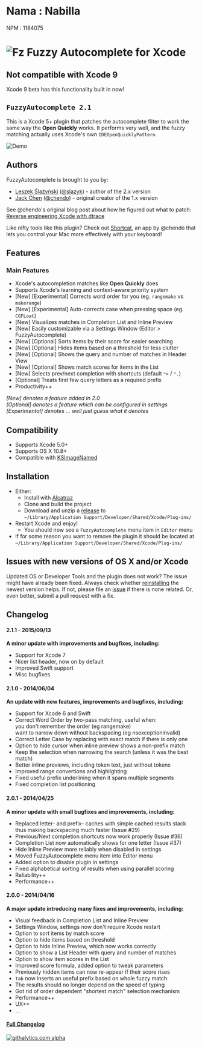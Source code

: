 # Nama : Nabilla
NPM : 1184075

# ![Fz](https://avatars3.githubusercontent.com/u/7301270?s=25) Fuzzy Autocomplete for Xcode

## Not compatible with Xcode 9

Xcode 9 beta has this functionality built in now!

## `FuzzyAutocomplete 2.1` 
 
This is a Xcode 5+ plugin that patches the autocomplete filter to work the same way the **Open Quickly** works. It performs very well, and the fuzzy matching actually uses Xcode's own `IDEOpenQuicklyPattern`.

![Demo](demo.gif)

## Authors
FuzzyAutocomplete is brought to you by:

* [Leszek Ślażyński](http://github.com/slazyk) ([@slazyk](http://twitter.com/slazyk)) - author of the 2.x version
* [Jack Chen](http://github.com/chendo) ([@chendo](http://twitter.com/chendo)) - original creator of the 1.x version

See @chendo's original blog post about how he figured out what to patch: [Reverse engineering Xcode with dtrace](http://chen.do/blog/2013/10/22/reverse-engineering-xcode-with-dtrace/?utm_source=github&utm_campaign=fuzzyautocomplete)

Like nifty tools like this plugin? Check out [Shortcat](https://shortcatapp.com/?utm_source=github&utm_campaign=fuzzyautocomplete), an app by @chendo that lets you control your Mac more effectively with your keyboard!

## Features

### Main Features

* Xcode's autocompletion matches like **Open Quickly** does
* Supports Xcode's learning and context-aware priority system
* [New] [Experimental] Corrects word order for you (eg. `rangemake` vs `makerange`)
* [New] [Experimental] Auto-corrects case when pressing space (eg. `CGFLoat`)
* [New] Visualizes matches in Completion List and Inline Preview
* [New] Easily customizable via a Settings Window (Editor > FuzzyAutocomplete)
* [New] [Optional] Sorts items by their score for easier searching
* [New] [Optional] Hides items based on a threshold for less clutter
* [New] [Optional] Shows the query and number of matches in Header View
* [New] [Optional] Shows match scores for items in the List
* [New] Selects prev/next completion with shortcuts (default `⌃>` / `⌃.`) 
* [Optional] Treats first few query letters as a required prefix
* Productivity++
  
*[New] denotes a feature added in 2.0*  
*[Optional] denotes a feature which can be configured in settings*  
*[Experimental] denotes ... well just guess what it denotes*

## Compatibility
* Supports Xcode 5.0+
* Supports OS X 10.8+
* Compatible with [KSImageNamed](https://github.com/ksuther/KSImageNamed-Xcode)

## Installation

* Either:
  * Install with [Alcatraz](http://alcatraz.io/)
  * Clone and build the project
  * Download and unzip a [release](https://github.com/FuzzyAutocomplete/FuzzyAutocompletePlugin/releases) to  
  `~/Library/Application Support/Developer/Shared/Xcode/Plug-ins/`
* Restart Xcode and enjoy!  
  * You should now see a `FuzzyAutocomplete` menu item in `Editor` menu
* If for some reason you want to remove the plugin it should be located at  
  `~/Library/Application Support/Developer/Shared/Xcode/Plug-ins/`

## Issues with new versions of OS X and/or Xcode

Updated OS or Developer Tools and the plugin does not work? The issue might have already been fixed. Always check whether [reinstalling](#installation) the newest version helps. If not, please file an [issue](https://github.com/FuzzyAutocomplete/FuzzyAutocompletePlugin/issues) if there is none related. Or, even better, submit a pull request with a fix.

## Changelog

#### 2.1.1 - 2015/09/13
**A minor update with improvements and bugfixes, including:**

* Support for Xcode 7
* Nicer list header, now on by default
* Improved Swift support
* Misc bugfixes

#### 2.1.0 - 2014/06/04
**An update with new features, improvements and bugfixes, including:**

* Support for Xcode 6 and Swift
* Correct Word Order by two-pass matching, useful when:  
  you don't remember the order (eg rangemake)  
  want to narrow down without backspacing (eg nsexceptioninvalid)
* Correct Letter Case by replacing with exact match if there is only one
* Option to hide cursor when inline preview shows a non-prefix match
* Keep the selection when narrowing the search (unless it was the best match)
* Better inline previews, including token text, just without tokens
* Improved range convertions and highlighting
* Fixed useful prefix underlining when it spans multiple segments
* Fixed completion list positioning

#### 2.0.1 - 2014/04/25
**A minor update with small bugfixes and improvements, including:**

* Replaced letter- and prefix- caches with simple cached results stack  
  thus making backspacing much faster (Issue #29)
* Previous/Next completion shortcuts now work properly (Issue #36)
* Completion List now automatically shows for one letter (Issue #37)
* Hide Inline Preview more reliably when disabled in settings
* Moved FuzzyAutocomplete menu item into Editor menu
* Added option to disable plugin in settings
* Fixed alphabetical sorting of results when using parallel scoring
* Reliability++
* Performance++

#### 2.0.0 - 2014/04/16
**A major update introducing many fixes and improvements, including:**

* Visual feedback in Completion List and Inline Preview
* Settings Window, settings now don't require Xcode restart
* Option to sort items by match score
* Option to hide items based on threshold
* Option to hide Inline Preview, which now works correctly
* Option to show a List Header with query and number of matches
* Option to show item scores in the List
* Improved score formula, added option to tweak parameters
* Previously hidden items can now re-appear if their score rises
* `Tab` now inserts an useful prefix based on whole fuzzy match
* The results should no longer depend on the speed of typing
* Got rid of order dependent "shortest match" selection mechanism
* Performance++
* UX++
* ...

#### [Full Changelog](CHANGELOG.md)

[![githalytics.com alpha](https://cruel-carlota.pagodabox.com/2803367345737409176241eb9cc3f903 "githalytics.com")](http://githalytics.com/chendo/fuzzyautocompleteplugin)
